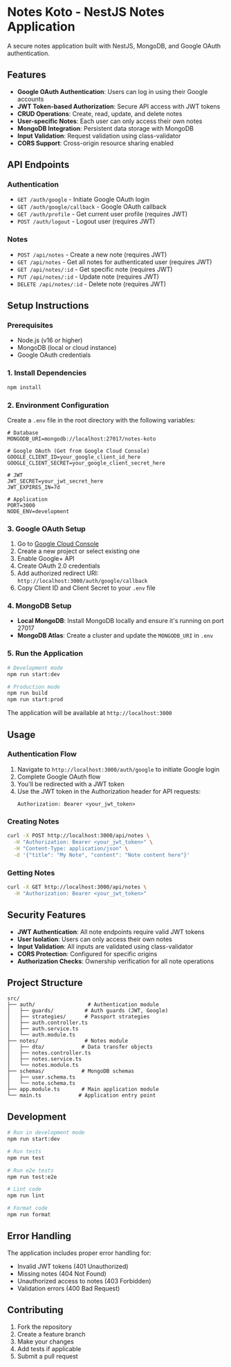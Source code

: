 # Notes Koto - NestJS Notes Application

A secure notes application built with NestJS, MongoDB, and Google OAuth authentication.

## Features

- **Google OAuth Authentication**: Users can log in using their Google accounts
- **JWT Token-based Authorization**: Secure API access with JWT tokens
- **CRUD Operations**: Create, read, update, and delete notes
- **User-specific Notes**: Each user can only access their own notes
- **MongoDB Integration**: Persistent data storage with MongoDB
- **Input Validation**: Request validation using class-validator
- **CORS Support**: Cross-origin resource sharing enabled

## API Endpoints

### Authentication

- `GET /auth/google` - Initiate Google OAuth login
- `GET /auth/google/callback` - Google OAuth callback
- `GET /auth/profile` - Get current user profile (requires JWT)
- `POST /auth/logout` - Logout user (requires JWT)

### Notes

- `POST /api/notes` - Create a new note (requires JWT)
- `GET /api/notes` - Get all notes for authenticated user (requires JWT)
- `GET /api/notes/:id` - Get specific note (requires JWT)
- `PUT /api/notes/:id` - Update note (requires JWT)
- `DELETE /api/notes/:id` - Delete note (requires JWT)

## Setup Instructions

### Prerequisites

- Node.js (v16 or higher)
- MongoDB (local or cloud instance)
- Google OAuth credentials

### 1. Install Dependencies

```bash
npm install
```

### 2. Environment Configuration

Create a `.env` file in the root directory with the following variables:

```env
# Database
MONGODB_URI=mongodb://localhost:27017/notes-koto

# Google OAuth (Get from Google Cloud Console)
GOOGLE_CLIENT_ID=your_google_client_id_here
GOOGLE_CLIENT_SECRET=your_google_client_secret_here

# JWT
JWT_SECRET=your_jwt_secret_here
JWT_EXPIRES_IN=7d

# Application
PORT=3000
NODE_ENV=development
```

### 3. Google OAuth Setup

1. Go to [Google Cloud Console](https://console.cloud.google.com/)
2. Create a new project or select existing one
3. Enable Google+ API
4. Create OAuth 2.0 credentials
5. Add authorized redirect URI: `http://localhost:3000/auth/google/callback`
6. Copy Client ID and Client Secret to your `.env` file

### 4. MongoDB Setup

- **Local MongoDB**: Install MongoDB locally and ensure it's running on port 27017
- **MongoDB Atlas**: Create a cluster and update the `MONGODB_URI` in `.env`

### 5. Run the Application

```bash
# Development mode
npm run start:dev

# Production mode
npm run build
npm run start:prod
```

The application will be available at `http://localhost:3000`

## Usage

### Authentication Flow

1. Navigate to `http://localhost:3000/auth/google` to initiate Google login
2. Complete Google OAuth flow
3. You'll be redirected with a JWT token
4. Use the JWT token in the Authorization header for API requests:
   ```
   Authorization: Bearer <your_jwt_token>
   ```

### Creating Notes

```bash
curl -X POST http://localhost:3000/api/notes \
  -H "Authorization: Bearer <your_jwt_token>" \
  -H "Content-Type: application/json" \
  -d '{"title": "My Note", "content": "Note content here"}'
```

### Getting Notes

```bash
curl -X GET http://localhost:3000/api/notes \
  -H "Authorization: Bearer <your_jwt_token>"
```

## Security Features

- **JWT Authentication**: All note endpoints require valid JWT tokens
- **User Isolation**: Users can only access their own notes
- **Input Validation**: All inputs are validated using class-validator
- **CORS Protection**: Configured for specific origins
- **Authorization Checks**: Ownership verification for all note operations

## Project Structure

```
src/
├── auth/                 # Authentication module
│   ├── guards/          # Auth guards (JWT, Google)
│   ├── strategies/      # Passport strategies
│   ├── auth.controller.ts
│   ├── auth.service.ts
│   └── auth.module.ts
├── notes/               # Notes module
│   ├── dto/            # Data transfer objects
│   ├── notes.controller.ts
│   ├── notes.service.ts
│   └── notes.module.ts
├── schemas/            # MongoDB schemas
│   ├── user.schema.ts
│   └── note.schema.ts
├── app.module.ts       # Main application module
└── main.ts            # Application entry point
```

## Development

```bash
# Run in development mode
npm run start:dev

# Run tests
npm run test

# Run e2e tests
npm run test:e2e

# Lint code
npm run lint

# Format code
npm run format
```

## Error Handling

The application includes proper error handling for:

- Invalid JWT tokens (401 Unauthorized)
- Missing notes (404 Not Found)
- Unauthorized access to notes (403 Forbidden)
- Validation errors (400 Bad Request)

## Contributing

1. Fork the repository
2. Create a feature branch
3. Make your changes
4. Add tests if applicable
5. Submit a pull request
